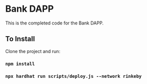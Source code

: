 # Bank DAPP
This is the completed code for the Bank DAPP.

## To Install

Clone the project and run:

### `npm install`
### `npx hardhat run scripts/deploy.js --network rinkeby`


